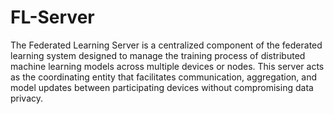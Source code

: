# FL-Server
The Federated Learning Server is a centralized component of the federated learning system designed to manage the training process of distributed machine learning models across multiple devices or nodes. This server acts as the coordinating entity that facilitates communication, aggregation, and model updates between participating devices without compromising data privacy.
